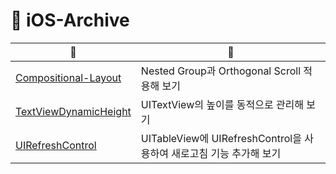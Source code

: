 # 🍎 iOS-Archive

|📁|📝|
|------|---|
|[Compositional-Layout](https://github.com/minnnidev/iOS-Archive/tree/main/Compositional-Layout)|Nested Group과 Orthogonal Scroll 적용해 보기|
|[TextViewDynamicHeight](https://github.com/minnnidev/iOS-Archive/tree/main/TextViewDynamicHeight)|UITextView의 높이를 동적으로 관리해 보기|
|[UIRefreshControl](https://github.com/minnnidev/iOS-Archive/tree/main/UIRefreshControl)|UITableView에 UIRefreshControl을 사용하여 새로고침 기능 추가해 보기|
 
</br>
